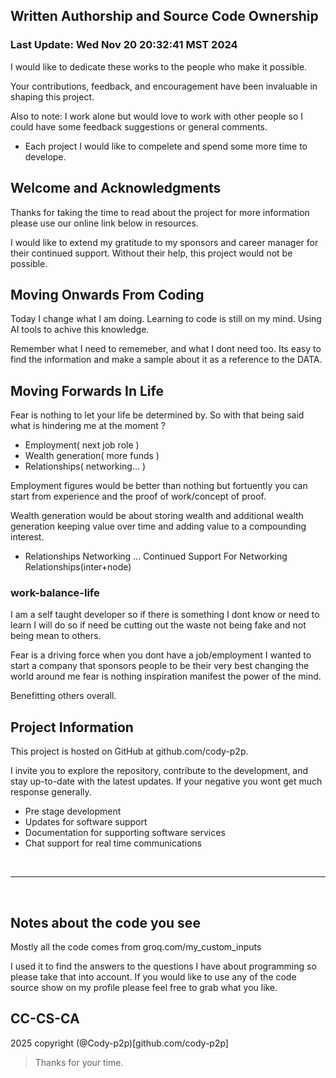 ## Written Authorship and Source Code Ownership
### Last Update: Wed Nov 20 20:32:41 MST 2024

I would like to dedicate these works to the people who make it possible. 

Your contributions, feedback, and encouragement have been invaluable in shaping this project. 

Also to note: I work alone but would love to work with other people so I could have some feedback suggestions or general comments.

- Each project I would like to compelete and spend some more time to develope.

## Welcome and Acknowledgments

Thanks for taking the time to read about the project for more information please use our online
link below in resources.

I would like to extend my gratitude to my sponsors and career manager for their continued support. 
Without their help, this project would not be possible. 

## Moving Onwards From Coding

Today I change what I am doing.
Learning to code is still on my mind.
Using AI tools to achive this knowledge.

Remember what I need to rememeber, and what I dont need too.
Its easy to find the information and make a sample about it
as a reference to the DATA.

## Moving Forwards In Life

Fear is nothing to let your life be determined by.
So with that being said what is hindering me at the moment ?

- Employment( next job role )
- Wealth generation( more funds )
- Relationships( networking... )

Employment figures would be better than nothing
but fortuently you can start from experience 
and the proof of work/concept of proof.

Wealth generation would be about storing wealth
and additional wealth generation keeping value
over time and adding value to a compounding interest.

- Relationships Networking ... Continued Support For Networking Relationships(inter+node)


### work-balance-life

I am a self taught developer so if there is something I dont know
or need to learn I will do so if need be cutting out the waste
not being fake and not being mean to others.

Fear is a driving force when you dont have a job/employment
I wanted to start a company that sponsors people to be their 
very best changing the world around me fear is nothing
inspiration manifest the power of the mind. 

Benefitting others overall.

## Project Information

This project is hosted on GitHub at github.com/cody-p2p. 

I invite you to explore the repository, contribute to the 
development, and stay up-to-date with the latest updates.
If your negative you wont get much response generally.

- Pre stage development
- Updates for software support
- Documentation for supporting software services
- Chat support for real time communications

<br>
<hr>
<br>

## Notes about the code you see

Mostly all the code comes from groq.com/my_custom_inputs

I used it to find the answers to the questions I have about programming
so please take that into account. If you would like to use any of the code
source show on my profile please feel free to grab what you like.

## CC-CS-CA

2025 copyright (@Cody-p2p)[github.com/cody-p2p]

> Thanks for your time.
